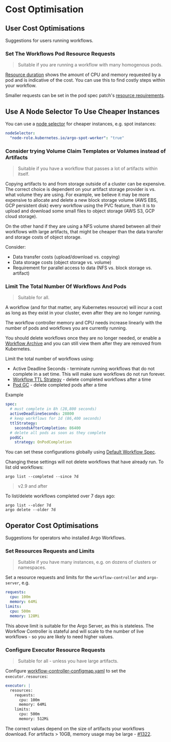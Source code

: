 # Cost Optimisation

## User Cost Optimisations

Suggestions for users running workflows.

### Set The Workflows Pod Resource Requests 

> Suitable if you are running a workflow with many homogenous pods.

[Resource duration](resource-duration.md) shows the amount of CPU and memory requested by a pod and is indicative of the cost. You can use this to find costly steps within your workflow.

Smaller requests can be set in the pod spec patch's [resource requirements](fields.md#resourcerequirements). 

## Use A Node Selector To Use Cheaper Instances

You can use a [node selector](fields.md#nodeselector) for cheaper instances, e.g. spot instances:

```yaml
nodeSelector:
  "node-role.kubernetes.io/argo-spot-worker": "true"
```

### Consider trying Volume Claim Templates or Volumes instead of Artifacts

> Suitable if you have a workflow that passes a lot of artifacts within itself.

Copying artifacts to and from storage outside of a cluster can be expensive. The correct choice is dependent on your artifact storage provider is vs. what volume they are using. For example, we believe it may be more expensive to allocate and delete a new block storage volume (AWS EBS, GCP persistent disk) every workflow using the PVC feature, than it is to upload and download some small files to object storage (AWS S3, GCP cloud storage).

On the other hand if they are using a NFS volume shared between all their workflows with large artifacts, that might be cheaper than the data transfer and storage costs of object storage.

Consider:

* Data transfer costs (upload/download vs. copying)
* Data storage costs (object storage vs. volume)
* Requirement for parallel access to data (NFS vs. block storage vs. artifact)
### Limit The Total Number Of Workflows And Pods

> Suitable for all.

A workflow (and for that matter, any Kubernetes resource) will incur a cost as long as they exist in your cluster, even after they are no longer running.

The workflow controller memory and CPU needs increase linearly with the number of pods and workflows you are currently running.

You should delete workflows once they are no longer needed, or enable a [Workflow Archive](workflow-archive.md) and you can still view them after they are removed from Kubernetes.

Limit the total number of workflows using:

* Active Deadline Seconds - terminate running workflows that do not complete in a set time. This will make sure workflows do not run forever.
* [Workflow TTL Strategy](fields.md#ttlstrategy) - delete completed workflows after a time
* [Pod GC](fields.md#podgc) - delete completed pods after a time

Example

```yaml
spec:
  # must complete in 8h (28,800 seconds)
  activeDeadlineSeconds: 28800
  # keep workflows for 1d (86,400 seconds)
  ttlStrategy:
    secondsAfterCompletion: 86400
  # delete all pods as soon as they complete
  podGC:
    strategy: OnPodCompletion
```

You can set these configurations globally using [Default Workflow Spec](default-workflow-specs.md).

Changing these settings will not delete workflows that have already run. To list old workflows:

```
argo list --completed --since 7d
```

> v2.9 and after

To list/delete workflows completed over 7 days ago:

```
argo list --older 7d
argo delete --older 7d
```

## Operator Cost Optimisations

Suggestions for operators who installed Argo Workflows.

### Set Resources Requests and Limits

> Suitable if you have many instances, e.g. on dozens of clusters or namespaces.

Set a resource requests and limits for the `workflow-controller` and `argo-server`, e.g. 

```yaml
requests:
  cpu: 100m
  memory: 64Mi
limits:
  cpu: 500m
  memory: 128Mi
```

This above limit is suitable for the Argo Server, as this is stateless. The Workflow Controller is stateful and will scale to the number of live workflows - so you are likely to need higher values.

### Configure Executor Resource Requests

> Suitable for all - unless you have large artifacts.

Configure [workflow-controller-configmap.yaml](workflow-controller-configmap.yaml) to set the `executor.resources`:

```yaml
executor: |
  resources:
    requests:
      cpu: 100m
      memory: 64Mi
    limits:
      cpu: 500m
      memory: 512Mi
```

The correct values depend on the size of artifacts your workflows download. For artifacts > 10GB, memory usage may be large - [#1322](https://github.com/nholuongut/argo-workflows/issues/1322).

